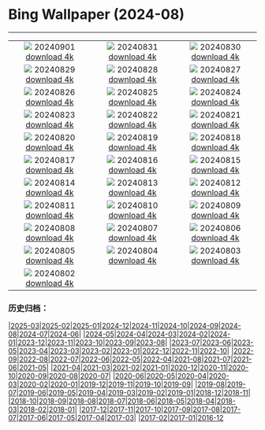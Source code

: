 # Bing Wallpaper (2024-08)
**************
| | | |
| :----: | :----: | :----: |
| ![](https://www.bing.com/th?id=OHR.ThamesLondon_ZH-CN3629717426_1920x1080.jpg) 20240901 [download 4k](https://www.bing.com/th?id=OHR.ThamesLondon_ZH-CN3629717426_UHD.jpg) | ![](https://www.bing.com/th?id=OHR.DjanetAlgeria_ZH-CN3458706695_1920x1080.jpg) 20240831 [download 4k](https://www.bing.com/th?id=OHR.DjanetAlgeria_ZH-CN3458706695_UHD.jpg) | ![](https://www.bing.com/th?id=OHR.WhaleSharkDay_ZH-CN3334940631_1920x1080.jpg) 20240830 [download 4k](https://www.bing.com/th?id=OHR.WhaleSharkDay_ZH-CN3334940631_UHD.jpg) |
| ![](https://www.bing.com/th?id=OHR.CastellfollitSpain_ZH-CN2990517626_1920x1080.jpg) 20240829 [download 4k](https://www.bing.com/th?id=OHR.CastellfollitSpain_ZH-CN2990517626_UHD.jpg) | ![](https://www.bing.com/th?id=OHR.ParalympicsParis_ZH-CN9773135851_1920x1080.jpg) 20240828 [download 4k](https://www.bing.com/th?id=OHR.ParalympicsParis_ZH-CN9773135851_UHD.jpg) | ![](https://www.bing.com/th?id=OHR.YoungCaiman_ZH-CN1995433788_1920x1080.jpg) 20240827 [download 4k](https://www.bing.com/th?id=OHR.YoungCaiman_ZH-CN1995433788_UHD.jpg) |
| ![](https://www.bing.com/th?id=OHR.PalmyraAtoll_ZH-CN1814325540_1920x1080.jpg) 20240826 [download 4k](https://www.bing.com/th?id=OHR.PalmyraAtoll_ZH-CN1814325540_UHD.jpg) | ![](https://www.bing.com/th?id=OHR.SwiftcurrentLake_ZH-CN1513761894_1920x1080.jpg) 20240825 [download 4k](https://www.bing.com/th?id=OHR.SwiftcurrentLake_ZH-CN1513761894_UHD.jpg) | ![](https://www.bing.com/th?id=OHR.KatahdinWoods_ZH-CN0748954905_1920x1080.jpg) 20240824 [download 4k](https://www.bing.com/th?id=OHR.KatahdinWoods_ZH-CN0748954905_UHD.jpg) |
| ![](https://www.bing.com/th?id=OHR.PrasatPhanom_ZH-CN0445884858_1920x1080.jpg) 20240823 [download 4k](https://www.bing.com/th?id=OHR.PrasatPhanom_ZH-CN0445884858_UHD.jpg) | ![](https://www.bing.com/th?id=OHR.OceanCityMD_ZH-CN1876928284_1920x1080.jpg) 20240822 [download 4k](https://www.bing.com/th?id=OHR.OceanCityMD_ZH-CN1876928284_UHD.jpg) | ![](https://www.bing.com/th?id=OHR.NazcaBooby_ZH-CN1534931799_1920x1080.jpg) 20240821 [download 4k](https://www.bing.com/th?id=OHR.NazcaBooby_ZH-CN1534931799_UHD.jpg) |
| ![](https://www.bing.com/th?id=OHR.TetonSunrise_ZH-CN1118823848_1920x1080.jpg) 20240820 [download 4k](https://www.bing.com/th?id=OHR.TetonSunrise_ZH-CN1118823848_UHD.jpg) | ![](https://www.bing.com/th?id=OHR.RegataSanGines_ZH-CN0807566522_1920x1080.jpg) 20240819 [download 4k](https://www.bing.com/th?id=OHR.RegataSanGines_ZH-CN0807566522_UHD.jpg) | ![](https://www.bing.com/th?id=OHR.HuntingtonBeach_ZH-CN0368691951_1920x1080.jpg) 20240818 [download 4k](https://www.bing.com/th?id=OHR.HuntingtonBeach_ZH-CN0368691951_UHD.jpg) |
| ![](https://www.bing.com/th?id=OHR.AlfanzinaLighthouse_ZH-CN9704515669_1920x1080.jpg) 20240817 [download 4k](https://www.bing.com/th?id=OHR.AlfanzinaLighthouse_ZH-CN9704515669_UHD.jpg) | ![](https://www.bing.com/th?id=OHR.JapanRollerCoaster_ZH-CN7954058301_1920x1080.jpg) 20240816 [download 4k](https://www.bing.com/th?id=OHR.JapanRollerCoaster_ZH-CN7954058301_UHD.jpg) | ![](https://www.bing.com/th?id=OHR.HangCave_ZH-CN9217507365_1920x1080.jpg) 20240815 [download 4k](https://www.bing.com/th?id=OHR.HangCave_ZH-CN9217507365_UHD.jpg) |
| ![](https://www.bing.com/th?id=OHR.WatarrkaLizard_ZH-CN7974623468_1920x1080.jpg) 20240814 [download 4k](https://www.bing.com/th?id=OHR.WatarrkaLizard_ZH-CN7974623468_UHD.jpg) | ![](https://www.bing.com/th?id=OHR.DugiOtokCroatia_ZH-CN7791404392_1920x1080.jpg) 20240813 [download 4k](https://www.bing.com/th?id=OHR.DugiOtokCroatia_ZH-CN7791404392_UHD.jpg) | ![](https://www.bing.com/th?id=OHR.ElephantsAmboseli_ZH-CN7596989061_1920x1080.jpg) 20240812 [download 4k](https://www.bing.com/th?id=OHR.ElephantsAmboseli_ZH-CN7596989061_UHD.jpg) |
| ![](https://www.bing.com/th?id=OHR.TofinoVancouver_ZH-CN6920493172_1920x1080.jpg) 20240811 [download 4k](https://www.bing.com/th?id=OHR.TofinoVancouver_ZH-CN6920493172_UHD.jpg) | ![](https://www.bing.com/th?id=OHR.JoshuaTreeNP_ZH-CN5917576674_1920x1080.jpg) 20240810 [download 4k](https://www.bing.com/th?id=OHR.JoshuaTreeNP_ZH-CN5917576674_UHD.jpg) | ![](https://www.bing.com/th?id=OHR.IncaRuinPeru_ZH-CN5068602301_1920x1080.jpg) 20240809 [download 4k](https://www.bing.com/th?id=OHR.IncaRuinPeru_ZH-CN5068602301_UHD.jpg) |
| ![](https://www.bing.com/th?id=OHR.SpottedOwlet_ZH-CN0841935587_1920x1080.jpg) 20240808 [download 4k](https://www.bing.com/th?id=OHR.SpottedOwlet_ZH-CN0841935587_UHD.jpg) | ![](https://www.bing.com/th?id=OHR.MichiganLighthouse_ZH-CN0581377136_1920x1080.jpg) 20240807 [download 4k](https://www.bing.com/th?id=OHR.MichiganLighthouse_ZH-CN0581377136_UHD.jpg) | ![](https://www.bing.com/th?id=OHR.MolokiniHawaii_ZH-CN0375050872_1920x1080.jpg) 20240806 [download 4k](https://www.bing.com/th?id=OHR.MolokiniHawaii_ZH-CN0375050872_UHD.jpg) |
| ![](https://www.bing.com/th?id=OHR.HertfordshireLavender_ZH-CN9771886404_1920x1080.jpg) 20240805 [download 4k](https://www.bing.com/th?id=OHR.HertfordshireLavender_ZH-CN9771886404_UHD.jpg) | ![](https://www.bing.com/th?id=OHR.ImpalaOxpecker_ZH-CN9652434873_1920x1080.jpg) 20240804 [download 4k](https://www.bing.com/th?id=OHR.ImpalaOxpecker_ZH-CN9652434873_UHD.jpg) | ![](https://www.bing.com/th?id=OHR.WulongKarst_ZH-CN9386528384_1920x1080.jpg) 20240803 [download 4k](https://www.bing.com/th?id=OHR.WulongKarst_ZH-CN9386528384_UHD.jpg) |
| ![](https://www.bing.com/th?id=OHR.TrunkBay_ZH-CN9268190655_1920x1080.jpg) 20240802 [download 4k](https://www.bing.com/th?id=OHR.TrunkBay_ZH-CN9268190655_UHD.jpg) |  |  |

### 历史归档：

|[2025-03](/../2025-03/2025-03.md)|[2025-02](/../2025-02/2025-02.md)|[2025-01](/../2025-01/2025-01.md)|[2024-12](/../2024-12/2024-12.md)|[2024-11](/../2024-11/2024-11.md)|[2024-10](/../2024-10/2024-10.md)|[2024-09](/../2024-09/2024-09.md)|[2024-08](/2024-08.md)|[2024-07](/../2024-07/2024-07.md)|[2024-06](/../2024-06/2024-06.md)|
|[2024-05](/../2024-05/2024-05.md)|[2024-04](/../2024-04/2024-04.md)|[2024-03](/../2024-03/2024-03.md)|[2024-02](/../2024-02/2024-02.md)|[2024-01](/../2024-01/2024-01.md)|[2023-12](/../2023-12/2023-12.md)|[2023-11](/../2023-11/2023-11.md)|[2023-10](/../2023-10/2023-10.md)|[2023-09](/../2023-09/2023-09.md)|[2023-08](/../2023-08/2023-08.md)|
|[2023-07](/../2023-07/2023-07.md)|[2023-06](/../2023-06/2023-06.md)|[2023-05](/../2023-05/2023-05.md)|[2023-04](/../2023-04/2023-04.md)|[2023-03](/../2023-03/2023-03.md)|[2023-02](/../2023-02/2023-02.md)|[2023-01](/../2023-01/2023-01.md)|[2022-12](/../2022-12/2022-12.md)|[2022-11](/../2022-11/2022-11.md)|[2022-10](/../2022-10/2022-10.md)|
|[2022-09](/../2022-09/2022-09.md)|[2022-08](/../2022-08/2022-08.md)|[2022-07](/../2022-07/2022-07.md)|[2022-06](/../2022-06/2022-06.md)|[2022-05](/../2022-05/2022-05.md)|[2022-04](/../2022-04/2022-04.md)|[2021-08](/../2021-08/2021-08.md)|[2021-07](/../2021-07/2021-07.md)|[2021-06](/../2021-06/2021-06.md)|[2021-05](/../2021-05/2021-05.md)|
|[2021-04](/../2021-04/2021-04.md)|[2021-03](/../2021-03/2021-03.md)|[2021-02](/../2021-02/2021-02.md)|[2021-01](/../2021-01/2021-01.md)|[2020-12](/../2020-12/2020-12.md)|[2020-11](/../2020-11/2020-11.md)|[2020-10](/../2020-10/2020-10.md)|[2020-09](/../2020-09/2020-09.md)|[2020-08](/../2020-08/2020-08.md)|[2020-07](/../2020-07/2020-07.md)|
|[2020-06](/../2020-06/2020-06.md)|[2020-05](/../2020-05/2020-05.md)|[2020-04](/../2020-04/2020-04.md)|[2020-03](/../2020-03/2020-03.md)|[2020-02](/../2020-02/2020-02.md)|[2020-01](/../2020-01/2020-01.md)|[2019-12](/../2019-12/2019-12.md)|[2019-11](/../2019-11/2019-11.md)|[2019-10](/../2019-10/2019-10.md)|[2019-09](/../2019-09/2019-09.md)|
|[2019-08](/../2019-08/2019-08.md)|[2019-07](/../2019-07/2019-07.md)|[2019-06](/../2019-06/2019-06.md)|[2019-05](/../2019-05/2019-05.md)|[2019-04](/../2019-04/2019-04.md)|[2019-03](/../2019-03/2019-03.md)|[2019-02](/../2019-02/2019-02.md)|[2019-01](/../2019-01/2019-01.md)|[2018-12](/../2018-12/2018-12.md)|[2018-11](/../2018-11/2018-11.md)|
|[2018-10](/../2018-10/2018-10.md)|[2018-09](/../2018-09/2018-09.md)|[2018-08](/../2018-08/2018-08.md)|[2018-07](/../2018-07/2018-07.md)|[2018-06](/../2018-06/2018-06.md)|[2018-05](/../2018-05/2018-05.md)|[2018-04](/../2018-04/2018-04.md)|[2018-03](/../2018-03/2018-03.md)|[2018-02](/../2018-02/2018-02.md)|[2018-01](/../2018-01/2018-01.md)|
|[2017-12](/../2017-12/2017-12.md)|[2017-11](/../2017-11/2017-11.md)|[2017-10](/../2017-10/2017-10.md)|[2017-09](/../2017-09/2017-09.md)|[2017-08](/../2017-08/2017-08.md)|[2017-07](/../2017-07/2017-07.md)|[2017-06](/../2017-06/2017-06.md)|[2017-05](/../2017-05/2017-05.md)|[2017-04](/../2017-04/2017-04.md)|[2017-03](/../2017-03/2017-03.md)|
|[2017-02](/../2017-02/2017-02.md)|[2017-01](/../2017-01/2017-01.md)|[2016-12](/../2016-12/2016-12.md)